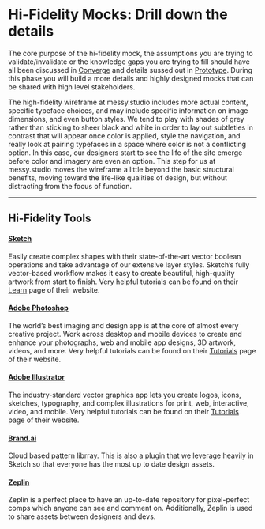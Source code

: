 # Hi-Fidelity Mocks: Drill down the details

The core purpose of the hi-fidelity mock, the assumptions you are trying to
validate/invalidate or the knowledge gaps you are trying to fill should have all
been discussed in [Converge](../3-Converge) and details sussed out in [Prototype](../4-Prototype). During this phase you will build a
more details and highly designed mocks that can be shared with high level stakeholders. 

The high-fidelity wireframe at messy.studio includes more actual content, specific typeface choices, and may include specific information on image dimensions, and even button styles. We tend to play with shades of grey rather than sticking to sheer black and white in order to lay out subtleties in contrast that will appear once color is applied, style the navigation, and really look at pairing typefaces in a space where color is not a conflicting option. In this case, our designers start to see the life of the site emerge before color and imagery are even an option. This step for us at messy.studio moves the wireframe a little beyond the basic structural benefits, moving toward the life-like qualities of design, but without distracting from the focus of function.

---

## Hi-Fidelity Tools

#### [Sketch](https://www.sketchapp.com/)

Easily create complex shapes with their state-of-the-art vector boolean operations and take advantage of our extensive layer styles. Sketch’s fully vector-based workflow makes it easy to create beautiful, high-quality artwork from start to finish. Very helpful tutorials can be found on their [Learn](https://www.sketchapp.com/learn/) page of their website.

#### [Adobe Photoshop](https://www.adobe.com/products/photoshop.html)

The world’s best imaging and design app is at the core of almost every creative project. Work across desktop and mobile devices to create and enhance your photographs, web and mobile app designs, 3D artwork, videos, and more. Very helpful tutorials can be found on their [Tutorials](https://helpx.adobe.com/photoshop/tutorials.html) page of their website. 

#### [Adobe Illustrator](http://www.adobe.com/products/illustrator.html)

The industry-standard vector graphics app lets you create logos, icons, sketches, typography, and complex illustrations for print, web, interactive, video, and mobile. Very helpful tutorials can be found on their [Tutorials](https://helpx.adobe.com/illustrator/tutorials.html) page of their website. 

#### [Brand.ai](http://www.brand.ai)

Cloud based pattern librray. This is also a plugin that we leverage heavily in Sketch so that everyone has the most up to date design assets. 

#### [Zeplin](http://www.zeplin.io)

Zeplin is a perfect place to have an up-to-date repository for pixel-perfect comps which anyone can see and comment on. Additionally, Zeplin is used to share assets between designers and devs. 
